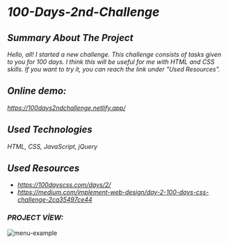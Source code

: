 # *100-Days-2nd-Challenge*

## *Summary About The Project*
*Hello, all! 
I started a new challenge. This challenge consists of tasks given to you for 100 days. I think this will be useful for me with HTML and CSS skills. If you want to try it, you can reach the link under "Used Resources".*

## *Online demo:*
*https://100days2ndchallenge.netlify.app/*

## *Used Technologies*
*HTML, CSS, JavaScript, jQuery*

## *Used Resources*
* *https://100dayscss.com/days/2/*
* *https://medium.com/implement-web-design/day-2-100-days-css-challenge-2ca35497ce44*

### *PROJECT VİEW:*

![menu-example](https://user-images.githubusercontent.com/63058707/135491467-3d1221ca-ef53-40dd-9a2f-38783982332b.gif)



